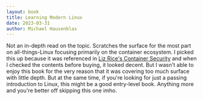 ```yaml
---
layout: book
title: Learning Modern Linux
date: 2023-03-31
author: Michael Hausenblas
---
```


Not an in-depth read on the topic. Scratches the surface for the most part on all-things-Linux focusing primarily on the container ecosystem. I picked this up because it was referenced in [Liz Rice's Container Security](/reading/container-security) and when I checked the contents before buying, it looked decent. But I wasn't able to enjoy this book for the very reason that it was covering too much surface with little depth. But at the same time, if you're looking for just a passing introduction to Linux, this might be a good entry-level book. Anything more and you're better off skipping this one imho.
